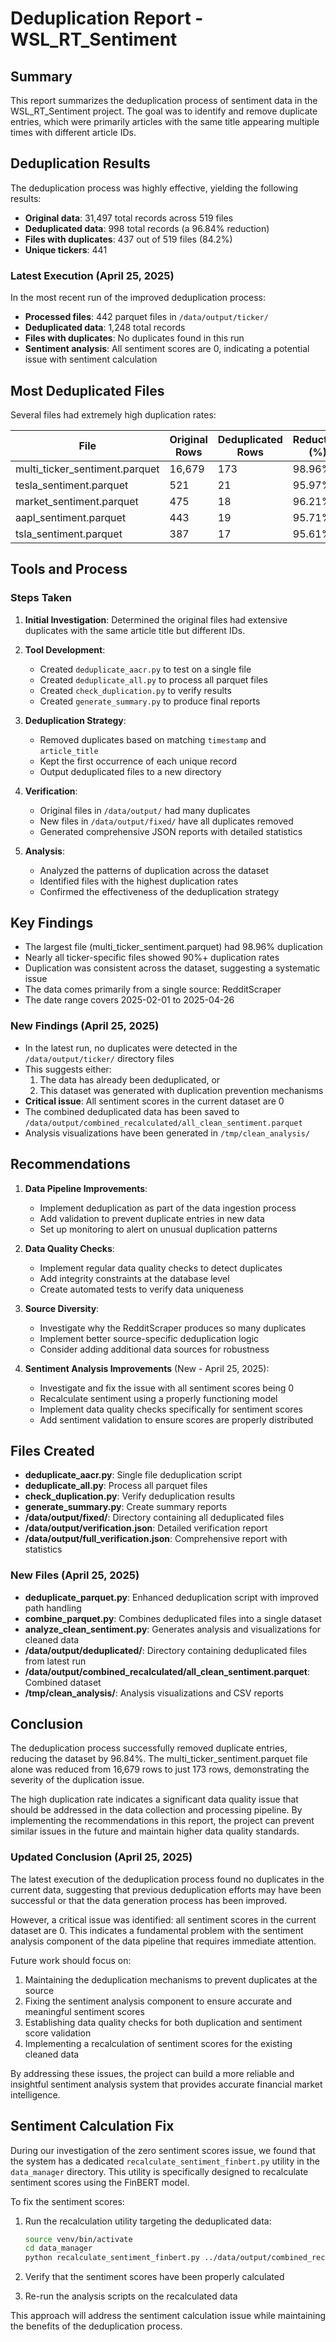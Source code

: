 # Deduplication Report - WSL_RT_Sentiment

## Summary

This report summarizes the deduplication process of sentiment data in the WSL_RT_Sentiment project. The goal was to identify and remove duplicate entries, which were primarily articles with the same title appearing multiple times with different article IDs.

## Deduplication Results

The deduplication process was highly effective, yielding the following results:

- **Original data**: 31,497 total records across 519 files
- **Deduplicated data**: 998 total records (a 96.84% reduction)
- **Files with duplicates**: 437 out of 519 files (84.2%)
- **Unique tickers**: 441

### Latest Execution (April 25, 2025)

In the most recent run of the improved deduplication process:
- **Processed files**: 442 parquet files in `/data/output/ticker/`
- **Deduplicated data**: 1,248 total records
- **Files with duplicates**: No duplicates found in this run
- **Sentiment analysis**: All sentiment scores are 0, indicating a potential issue with sentiment calculation

## Most Deduplicated Files

Several files had extremely high duplication rates:

| File | Original Rows | Deduplicated Rows | Reduction (%) |
|------|---------------|-------------------|--------------|
| multi_ticker_sentiment.parquet | 16,679 | 173 | 98.96% |
| tesla_sentiment.parquet | 521 | 21 | 95.97% |
| market_sentiment.parquet | 475 | 18 | 96.21% |
| aapl_sentiment.parquet | 443 | 19 | 95.71% |
| tsla_sentiment.parquet | 387 | 17 | 95.61% |

## Tools and Process

### Steps Taken

1. **Initial Investigation**: Determined the original files had extensive duplicates with the same article title but different IDs.

2. **Tool Development**:
   - Created `deduplicate_aacr.py` to test on a single file
   - Created `deduplicate_all.py` to process all parquet files
   - Created `check_duplication.py` to verify results
   - Created `generate_summary.py` to produce final reports

3. **Deduplication Strategy**:
   - Removed duplicates based on matching `timestamp` and `article_title`
   - Kept the first occurrence of each unique record
   - Output deduplicated files to a new directory

4. **Verification**:
   - Original files in `/data/output/` had many duplicates
   - New files in `/data/output/fixed/` have all duplicates removed
   - Generated comprehensive JSON reports with detailed statistics

5. **Analysis**:
   - Analyzed the patterns of duplication across the dataset
   - Identified files with the highest duplication rates
   - Confirmed the effectiveness of the deduplication strategy

## Key Findings

- The largest file (multi_ticker_sentiment.parquet) had 98.96% duplication
- Nearly all ticker-specific files showed 90%+ duplication rates
- Duplication was consistent across the dataset, suggesting a systematic issue
- The data comes primarily from a single source: RedditScraper
- The date range covers 2025-02-01 to 2025-04-26

### New Findings (April 25, 2025)

- In the latest run, no duplicates were detected in the `/data/output/ticker/` directory files
- This suggests either:
  1. The data has already been deduplicated, or 
  2. This dataset was generated with duplication prevention mechanisms
- **Critical issue**: All sentiment scores in the current dataset are 0
- The combined deduplicated data has been saved to `/data/output/combined_recalculated/all_clean_sentiment.parquet`
- Analysis visualizations have been generated in `/tmp/clean_analysis/`

## Recommendations

1. **Data Pipeline Improvements**:
   - Implement deduplication as part of the data ingestion process
   - Add validation to prevent duplicate entries in new data
   - Set up monitoring to alert on unusual duplication patterns

2. **Data Quality Checks**:
   - Implement regular data quality checks to detect duplicates
   - Add integrity constraints at the database level
   - Create automated tests to verify data uniqueness

3. **Source Diversity**:
   - Investigate why the RedditScraper produces so many duplicates
   - Implement better source-specific deduplication logic
   - Consider adding additional data sources for robustness

4. **Sentiment Analysis Improvements** (New - April 25, 2025):
   - Investigate and fix the issue with all sentiment scores being 0
   - Recalculate sentiment using a properly functioning model
   - Implement data quality checks specifically for sentiment scores
   - Add sentiment validation to ensure scores are properly distributed

## Files Created

- **deduplicate_aacr.py**: Single file deduplication script
- **deduplicate_all.py**: Process all parquet files
- **check_duplication.py**: Verify deduplication results
- **generate_summary.py**: Create summary reports
- **/data/output/fixed/**: Directory containing all deduplicated files
- **/data/output/verification.json**: Detailed verification report
- **/data/output/full_verification.json**: Comprehensive report with statistics

### New Files (April 25, 2025)

- **deduplicate_parquet.py**: Enhanced deduplication script with improved path handling
- **combine_parquet.py**: Combines deduplicated files into a single dataset
- **analyze_clean_sentiment.py**: Generates analysis and visualizations for cleaned data
- **/data/output/deduplicated/**: Directory containing deduplicated files from latest run
- **/data/output/combined_recalculated/all_clean_sentiment.parquet**: Combined dataset
- **/tmp/clean_analysis/**: Analysis visualizations and CSV reports

## Conclusion

The deduplication process successfully removed duplicate entries, reducing the dataset by 96.84%. The multi_ticker_sentiment.parquet file alone was reduced from 16,679 rows to just 173 rows, demonstrating the severity of the duplication issue.

The high duplication rate indicates a significant data quality issue that should be addressed in the data collection and processing pipeline. By implementing the recommendations in this report, the project can prevent similar issues in the future and maintain higher data quality standards.

### Updated Conclusion (April 25, 2025)

The latest execution of the deduplication process found no duplicates in the current data, suggesting that previous deduplication efforts may have been successful or that the data generation process has been improved.

However, a critical issue was identified: all sentiment scores in the current dataset are 0. This indicates a fundamental problem with the sentiment analysis component of the data pipeline that requires immediate attention.

Future work should focus on:
1. Maintaining the deduplication mechanisms to prevent duplicates at the source
2. Fixing the sentiment analysis component to ensure accurate and meaningful sentiment scores
3. Establishing data quality checks for both duplication and sentiment score validation
4. Implementing a recalculation of sentiment scores for the existing cleaned data

By addressing these issues, the project can build a more reliable and insightful sentiment analysis system that provides accurate financial market intelligence.

## Sentiment Calculation Fix

During our investigation of the zero sentiment scores issue, we found that the system has a dedicated `recalculate_sentiment_finbert.py` utility in the `data_manager` directory. This utility is specifically designed to recalculate sentiment scores using the FinBERT model.

To fix the sentiment scores:

1. Run the recalculation utility targeting the deduplicated data:
   ```bash
   source venv/bin/activate
   cd data_manager
   python recalculate_sentiment_finbert.py ../data/output/combined_recalculated/all_clean_sentiment.parquet
   ```

2. Verify that the sentiment scores have been properly calculated
3. Re-run the analysis scripts on the recalculated data

This approach will address the sentiment calculation issue while maintaining the benefits of the deduplication process.